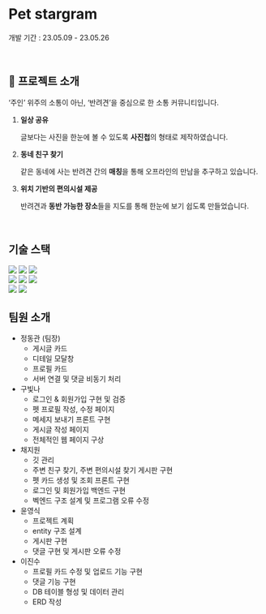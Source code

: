 # Pet stargram

개발 기간 : 23.05.09 - 23.05.26

</br>

## 📜 프로젝트 소개
‘주인’ 위주의 소통이 아닌, ‘반려견’을 중심으로 한  소통 커뮤니티입니다.

1. **일상 공유**

    글보다는 사진을 한눈에 볼 수 있도록 **사진첩**의 형태로 제작하였습니다.

2. **동네 친구 찾기**

    같은 동네에 사는 반려견 간의 **매칭**을 통해 오프라인의 만남을 추구하고 있습니다.

3. **위치 기반의 편의시설 제공**

    반려견과 **동반 가능한 장소**들을 지도를 통해 한눈에 보기 쉽도록 만들었습니다.

</br>

## 기술 스택
<img src="https://img.shields.io/badge/html5-E34F26?style=for-the-badge&logo=html5&logoColor=white"> <img src="https://img.shields.io/badge/css-1572B6?style=for-the-badge&logo=css3&logoColor=white"> 
<img src="https://img.shields.io/badge/javascript-F7DF1E?style=for-the-badge&logo=javascript&logoColor=black"> 
<br>
<img src="https://img.shields.io/badge/java-007396?style=for-the-badge&logo=java&logoColor=white"> 
<img src="https://img.shields.io/badge/springboot-6DB33F?style=for-the-badge&logo=springboot&logoColor=white">
<img src="https://img.shields.io/badge/node.js-339933?style=for-the-badge&logo=Node.js&logoColor=white">
<br>
<img src="https://img.shields.io/badge/mariaDB-003545?style=for-the-badge&logo=mariaDB&logoColor=white"> 
<img src="https://img.shields.io/badge/bootstrap-7952B3?style=for-the-badge&logo=bootstrap&logoColor=white">


## 팀원 소개
- 정동관 (팀장)
    - 게시글 카드
    - 디테일 모달창
    - 프로필 카드
    - 서버 연결 및 댓글 비동기 처리
- 구빛나
    - 로그인 & 회원가입 구현 및 검증
    - 펫 프로필 작성, 수정 페이지
    - 메세지 보내기 프론트 구현
    - 게시글 작성 페이지
    - 전체적인 웹 페이지 구상
- 채지원
    - 깃 관리
    - 주변 친구 찾기, 주변 편의시설 찾기 게시판 구현
    - 펫 카드 생성 및 조회 프론트 구현
    - 로그인 및 회원가입 백엔드 구현
    - 벡엔드 구조 설계 및 프로그램 오류 수정
- 윤영식
    - 프로젝트 계획
    - entity 구조 설계
    - 게시판 구현
    - 댓글 구현 및 게시판 오류 수정
- 이진수
    - 프로필 카드 수정 및 업로드 기능 구현
    - 댓글 기능 구현
    - DB 테이블 형성 및 데이터 관리
    - ERD 작성
